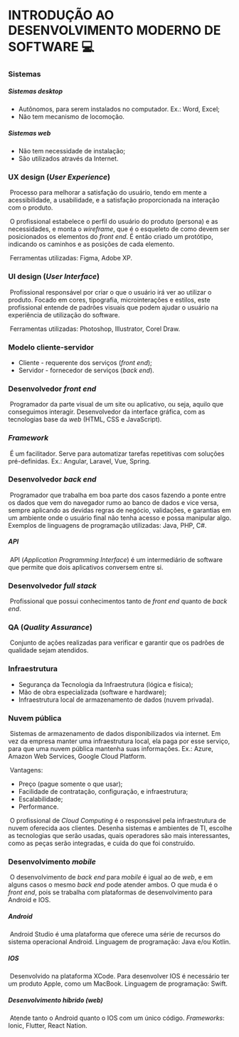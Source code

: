 # INTRODUÇÃO AO DESENVOLVIMENTO MODERNO DE SOFTWARE  :computer:



### Sistemas

##### Sistemas _desktop_

- Autônomos, para serem instalados no computador. Ex.: Word, Excel;
- Não tem mecanismo de locomoção.



##### Sistemas _web_

- Não tem necessidade de instalação;
- São utilizados através da Internet.



### UX design (_User Experience_)

​	Processo para melhorar a satisfação do usuário, tendo em mente a acessibilidade, a usabilidade, e a satisfação proporcionada na interação com o produto.

​	O profissional estabelece o perfil do usuário do produto (persona) e as necessidades, e monta o _wireframe_, que é o esqueleto de como devem ser posicionados os elementos do _front end_. É então criado um protótipo, indicando os caminhos e as posições de cada elemento.

​	Ferramentas utilizadas: Figma, Adobe XP.



### UI design (_User Interface_)

​	Profissional responsável por criar o que o usuário irá ver ao utilizar o produto. Focado em cores, tipografia, microinterações e estilos, este profissional entende de padrões visuais que podem ajudar o usuário na experiência de utilização do software.

​	Ferramentas utilizadas: Photoshop, Illustrator, Corel Draw.



### Modelo cliente-servidor

- Cliente - requerente dos serviços (_front end_);
- Servidor - fornecedor de serviços (_back end_).



### Desenvolvedor _front end_

​	Programador da parte visual de um site ou aplicativo, ou seja, aquilo que conseguimos interagir. Desenvolvedor da interface gráfica, com as tecnologias base da _web_ (HTML, CSS e JavaScript).



### _Framework_

​	É um facilitador. Serve para automatizar tarefas repetitivas com soluções pré-definidas. Ex.: Angular, Laravel, Vue, Spring.



### Desenvolvedor _back end_

​	Programador que trabalha em boa parte dos casos fazendo a ponte entre os dados que vem do navegador rumo ao banco de dados e vice versa, sempre aplicando as devidas regras de negócio, validações, e garantias em um ambiente onde o usuário final não tenha acesso e possa manipular algo. Exemplos de linguagens de programação utilizadas: Java, PHP, C#.



##### API

​	API (_Application Programming Interface_) é um intermediário de software que permite que dois aplicativos conversem entre si.



### Desenvolvedor _full stack_

​	Profissional que possui conhecimentos tanto de _front end_ quanto de _back end_.



### QA (_Quality Assurance_)

​	Conjunto de ações realizadas para verificar e garantir que os padrões de qualidade sejam atendidos.



### Infraestrutura

- Segurança da Tecnologia da Infraestrutura (lógica e física);
- Mão de obra especializada (software e hardware);
- Infraestrutura local de armazenamento de dados (nuvem privada).



### Nuvem pública

​	Sistemas de armazenamento de dados disponibilizados via internet. Em vez da empresa manter uma infraestrutura local, ela paga por esse serviço, para que uma nuvem pública mantenha suas informações. Ex.: Azure, Amazon Web Services, Google Cloud Platform.

​	Vantagens:

- Preço (pague somente o que usar);
- Facilidade de contratação, configuração, e infraestrutura;
- Escalabilidade;
- Performance.

​	O profissional de _Cloud Computing_ é o responsável pela infraestrutura de nuvem oferecida aos clientes. Desenha sistemas e ambientes de TI, escolhe as tecnologias que serão usadas, quais operadores são mais interessantes, como as peças serão integradas, e cuida do que foi construído.



### Desenvolvimento _mobile_

​	O desenvolvimento de _back end_ para _mobile_ é igual ao de _web_, e em alguns casos o mesmo _back end_ pode atender ambos. O que muda é o _front end_, pois se trabalha com plataformas de desenvolvimento para Android e IOS.



##### Android

​	Android Studio é uma plataforma que oferece uma série de recursos do sistema operacional Android. Linguagem de programação: Java e/ou Kotlin.



##### IOS

​	Desenvolvido na plataforma XCode. Para desenvolver IOS é necessário ter um produto Apple, como um MacBook. Linguagem de programação: Swift.



##### Desenvolvimento híbrido (_web_)

​	Atende tanto o Android quanto o IOS com um único código. _Frameworks_: Ionic, Flutter, React Nation.